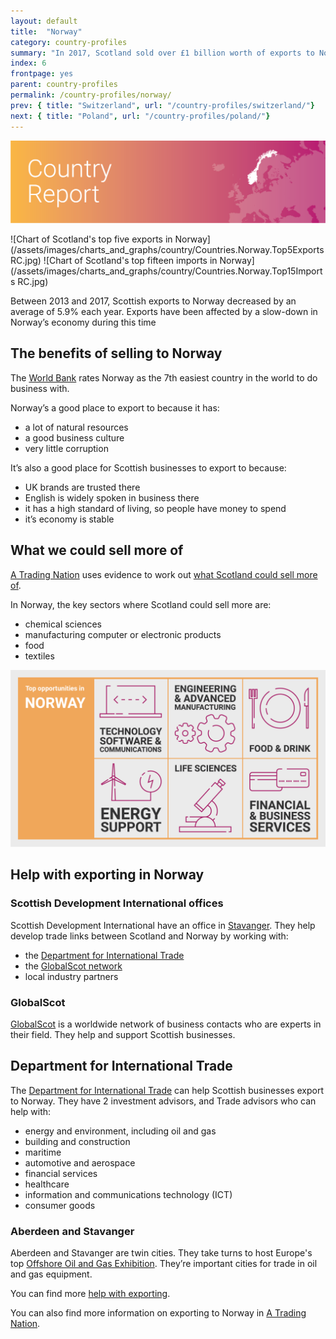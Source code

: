 ```yaml
---
layout: default
title:  "Norway"
category: country-profiles
summary: "In 2017, Scotland sold over £1 billion worth of exports to Norway. This is 3.1% of Scotland’s total international exports."
index: 6
frontpage: yes
parent: country-profiles
permalink: /country-profiles/norway/
prev: { title: "Switzerland", url: "/country-profiles/switzerland/"}
next: { title: "Poland", url: "/country-profiles/poland/"}
---
```


![An image of Norway outlined on a map](/assets/images/country_maps/06-Norway.png)

![Chart of Scotland's top five exports in Norway](/assets/images/charts_and_graphs/country/Countries.Norway.Top5Exports RC.jpg)
![Chart of Scotland's top fifteen imports in Norway](/assets/images/charts_and_graphs/country/Countries.Norway.Top15Imports RC.jpg)


Between 2013 and 2017, Scottish exports to Norway decreased by an average of 5.9% each year. Exports have been affected by a slow-down in Norway’s economy during this time


## The benefits of selling to Norway
The [World Bank](http://www.doingbusiness.org/en/rankings) rates Norway as the 7th easiest country in the world to do business with.

Norway’s a good place to export to because it has:

* a lot of natural resources
* a good business culture
* very little corruption

It’s also a good place for Scottish businesses to export to because:

* UK brands are trusted there
* English is widely spoken in business there
* it has a high standard of living, so people have money to spend
* it’s economy is stable


## What we could sell more of
[A Trading Nation](https://www.example.com) uses evidence to work out [what Scotland could sell more of](https://tradingnation.mygov.scot/what-people-are-buying/).

In Norway, the key sectors where Scotland could sell more are:

* chemical sciences
* manufacturing computer or electronic products
* food
* textiles

![An infographic of top opportunities in Norway](/assets/images/country_infographics/06-Norway-top-opportunities.png)

## Help with exporting in Norway

### Scottish Development International offices
Scottish Development International have an office in [Stavanger](https://www.sdi.co.uk/about-sdi/global-offices/europe-middle-east-and-africa/norway-stavanger). They help develop trade links between Scotland and Norway by working with:

* the [Department for International Trade](https://www.gov.uk/government/organisations/department-for-international-trade)
* the [GlobalScot network](https://www.globalscot.com/)
* local industry partners


### GlobalScot
[GlobalScot](https://www.globalscot.com/) is a worldwide network of business contacts who are experts in their field. They help and support Scottish businesses.



## Department for International Trade
The [Department for International Trade](https://www.gov.uk/government/publications/exporting-to-norway) can help Scottish businesses export to Norway. They have 2 investment advisors, and Trade advisors who can help with:

* energy and environment, including oil and gas
* building and construction
* maritime
* automotive and aerospace
* financial services
* healthcare
* information and communications technology (ICT)
* consumer goods


### Aberdeen and Stavanger
Aberdeen and Stavanger are twin cities. They take turns to host Europe's top [Offshore Oil and Gas Exhibition](https://www.offshore-europe.co.uk/). They’re important cities for trade in oil and gas equipment.  

You can find more [help with exporting](https://tradingnation.mygov.scot/help-for-businesses/).

You can also find more information on exporting to Norway in [A Trading Nation](https://www.example.com).
